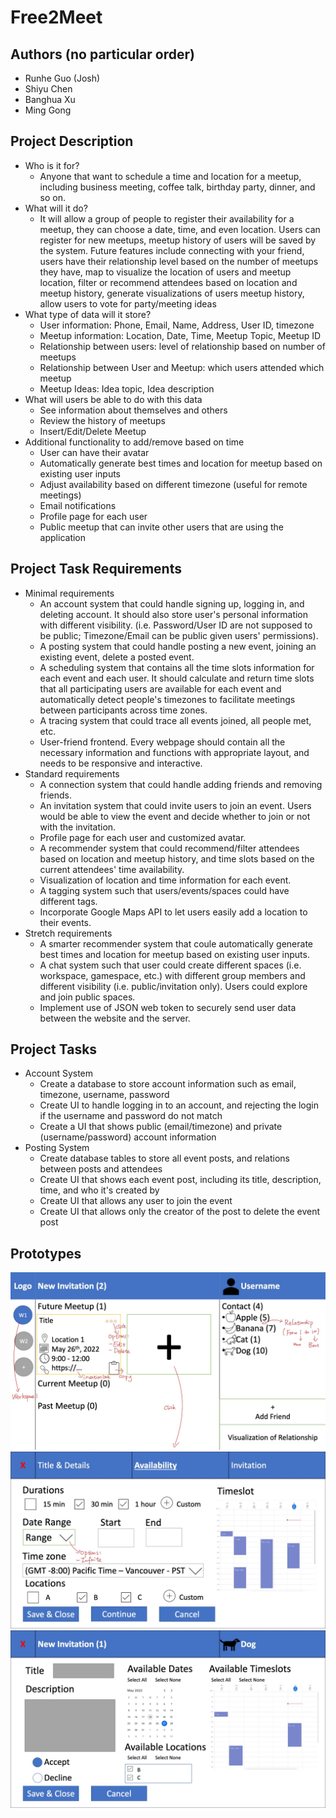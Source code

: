 # Free2Meet

## Authors (no particular order)

- Runhe Guo (Josh)
- Shiyu Chen
- Banghua Xu
- Ming Gong

## Project Description

- Who is it for?
  - Anyone that want to schedule a time and location for a meetup, including business meeting, coffee talk, birthday party, dinner, and so on.
- What will it do?
  - It will allow a group of people to register their availability for a meetup, they can choose a date, time, and even location. Users can register for new meetups, meetup history of users will be saved by the system. Future features include connecting with your friend, users have their relationship level based on the number of meetups they have, map to visualize the location of users and meetup location, filter or recommend attendees based on location and meetup history, generate visualizations of users meetup history, allow users to vote for party/meeting ideas
- What type of data will it store?
  - User information: Phone, Email, Name, Address, User ID, timezone
  - Meetup information: Location, Date, Time, Meetup Topic, Meetup ID
  - Relationship between users: level of relationship based on number of meetups
  - Relationship between User and Meetup: which users attended which meetup
  - Meetup Ideas: Idea topic, Idea description
- What will users be able to do with this data
  - See information about themselves and others
  - Review the history of meetups
  - Insert/Edit/Delete Meetup
- Additional functionality to add/remove based on time
  - User can have their avatar
  - Automatically generate best times and location for meetup based on existing user inputs
  - Adjust availability based on different timezone (useful for remote meetings)
  - Email notifications
  - Profile page for each user
  - Public meetup that can invite other users that are using the application

## Project Task Requirements

- Minimal requirements
	- An account system that could handle signing up, logging in, and deleting account. It should also store user's personal information with different visibility. (i.e. Password/User ID are not supposed to be public; Timezone/Email can be public given users' permissions).
	- A posting system that could handle posting a new event, joining an existing event, delete a posted event.
	- A scheduling system that contains all the time slots information for each event and each user. It should calculate and return time slots that all participating users are available for each event and automatically detect people's timezones to facilitate meetings between participants across time zones. 
	- A tracing system that could trace all events joined, all people met, etc.
	- User-friend frontend. Every webpage should contain all the necessary information and functions with appropriate layout, and needs to be responsive and interactive.
-  Standard requirements
	- A connection system that could handle adding friends and removing friends.
	- An invitation system that could invite users to join an event. Users would be able to view the event and decide whether to join or not with the invitation.
	- Profile page for each user and customized avatar.
	- A recommender system that could recommend/filter attendees based on location and meetup history, and time slots based on the current attendees' time availability.
	- Visualization of location and time information for each event.
	- A tagging system such that users/events/spaces could have different tags.
	- Incorporate Google Maps API to let users easily add a location to their events. 
- Stretch requirements
	- A smarter recommender system that coule automatically generate best times and location for meetup based on existing user inputs.
	- A chat system such that user could create different spaces (i.e. workspace, gamespace, etc.) with different group members and different visibility (i.e. public/invitation only). Users could explore and join public spaces.
	- Implement use of JSON web token to securely send user data between the website and the server. 

## Project Tasks

- Account System
  - Create a database to store account information such as email, timezone, username, password
  - Create UI to handle logging in to an account, and rejecting the login if the username and password do not match
  - Create a UI that shows public (email/timezone) and private (username/password) account information
- Posting System
  - Create database tables to store all event posts, and relations between posts and attendees
  - Create UI that shows each event post, including its title, description, time, and who it's created by
  - Create UI that allows any user to join the event 
  - Create UI that allows only the creator of the post to delete the event post

## Prototypes
![Image1](https://github.com/shiyuchen6688/free2meet/blob/prototypes/p1.jpg?raw=true)
![Image2](https://github.com/shiyuchen6688/free2meet/blob/prototypes/p2.jpg?raw=true)
![Image3](https://github.com/shiyuchen6688/free2meet/blob/prototypes/p3.jpg?raw=true)
